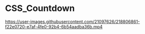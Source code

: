 # CSS_Countdown

https://user-images.githubusercontent.com/21097626/218806861-f22e0720-e7af-4fe0-92b4-6b54aadba36b.mp4
